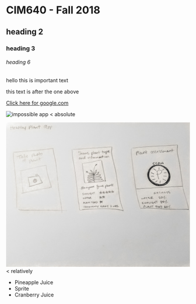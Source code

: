 # CIM640 - Fall 2018

## heading 2

### heading 3

###### heading 6


hello this is important text

this text is after the one above

[Click here for google.com](http://www.google.com)

![impossible app]() < absolute

![impossible app](hw/impossible-sketch.jpg) < relatively

* Pineapple Juice
* Sprite
* Cranberry Juice
